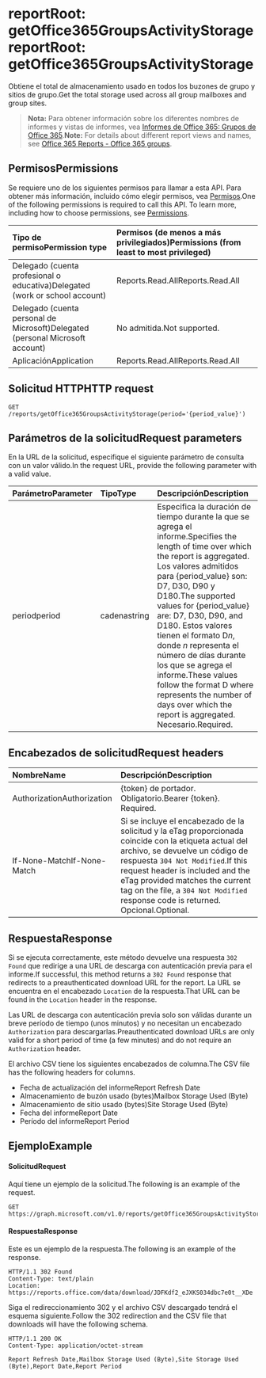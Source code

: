 # <a name="reportroot-getoffice365groupsactivitystorage"></a><span data-ttu-id="89049-101">reportRoot: getOffice365GroupsActivityStorage</span><span class="sxs-lookup"><span data-stu-id="89049-101">reportRoot: getOffice365GroupsActivityStorage</span></span>

<span data-ttu-id="89049-102">Obtiene el total de almacenamiento usado en todos los buzones de grupo y sitios de grupo.</span><span class="sxs-lookup"><span data-stu-id="89049-102">Get the total storage used across all group mailboxes and group sites.</span></span>

> <span data-ttu-id="89049-103">**Nota:** Para obtener información sobre los diferentes nombres de informes y vistas de informes, vea [Informes de Office 365: Grupos de Office 365](https://support.office.com/client/Office-365-groups-a27f1a99-3557-4f85-9560-a28e3d822a40).</span><span class="sxs-lookup"><span data-stu-id="89049-103">**Note:** For details about different report views and names, see [Office 365 Reports - Office 365 groups](https://support.office.com/client/Office-365-groups-a27f1a99-3557-4f85-9560-a28e3d822a40).</span></span>

## <a name="permissions"></a><span data-ttu-id="89049-104">Permisos</span><span class="sxs-lookup"><span data-stu-id="89049-104">Permissions</span></span>

<span data-ttu-id="89049-p101">Se requiere uno de los siguientes permisos para llamar a esta API. Para obtener más información, incluido cómo elegir permisos, vea [Permisos](../../../concepts/permissions_reference.md).</span><span class="sxs-lookup"><span data-stu-id="89049-p101">One of the following permissions is required to call this API. To learn more, including how to choose permissions, see [Permissions](../../../concepts/permissions_reference.md).</span></span>

| <span data-ttu-id="89049-107">Tipo de permiso</span><span class="sxs-lookup"><span data-stu-id="89049-107">Permission type</span></span>                        | <span data-ttu-id="89049-108">Permisos (de menos a más privilegiados)</span><span class="sxs-lookup"><span data-stu-id="89049-108">Permissions (from least to most privileged)</span></span> |
| :------------------------------------- | :--------------------------------------- |
| <span data-ttu-id="89049-109">Delegado (cuenta profesional o educativa)</span><span class="sxs-lookup"><span data-stu-id="89049-109">Delegated (work or school account)</span></span>     | <span data-ttu-id="89049-110">Reports.Read.All</span><span class="sxs-lookup"><span data-stu-id="89049-110">Reports.Read.All</span></span>                         |
| <span data-ttu-id="89049-111">Delegado (cuenta personal de Microsoft)</span><span class="sxs-lookup"><span data-stu-id="89049-111">Delegated (personal Microsoft account)</span></span> | <span data-ttu-id="89049-112">No admitida.</span><span class="sxs-lookup"><span data-stu-id="89049-112">Not supported.</span></span>                           |
| <span data-ttu-id="89049-113">Aplicación</span><span class="sxs-lookup"><span data-stu-id="89049-113">Application</span></span>                            | <span data-ttu-id="89049-114">Reports.Read.All</span><span class="sxs-lookup"><span data-stu-id="89049-114">Reports.Read.All</span></span>                         |

## <a name="http-request"></a><span data-ttu-id="89049-115">Solicitud HTTP</span><span class="sxs-lookup"><span data-stu-id="89049-115">HTTP request</span></span>

<!-- { "blockType": "ignored" } --> 

```http
GET /reports/getOffice365GroupsActivityStorage(period='{period_value}')
```

## <a name="request-parameters"></a><span data-ttu-id="89049-116">Parámetros de la solicitud</span><span class="sxs-lookup"><span data-stu-id="89049-116">Request parameters</span></span>

<span data-ttu-id="89049-117">En la URL de la solicitud, especifique el siguiente parámetro de consulta con un valor válido.</span><span class="sxs-lookup"><span data-stu-id="89049-117">In the request URL, provide the following parameter with a valid value.</span></span>

| <span data-ttu-id="89049-118">Parámetro</span><span class="sxs-lookup"><span data-stu-id="89049-118">Parameter</span></span> | <span data-ttu-id="89049-119">Tipo</span><span class="sxs-lookup"><span data-stu-id="89049-119">Type</span></span>   | <span data-ttu-id="89049-120">Descripción</span><span class="sxs-lookup"><span data-stu-id="89049-120">Description</span></span>                              |
| :-------- | :----- | :--------------------------------------- |
| <span data-ttu-id="89049-121">period</span><span class="sxs-lookup"><span data-stu-id="89049-121">period</span></span>    | <span data-ttu-id="89049-122">cadena</span><span class="sxs-lookup"><span data-stu-id="89049-122">string</span></span> | <span data-ttu-id="89049-123">Especifica la duración de tiempo durante la que se agrega el informe.</span><span class="sxs-lookup"><span data-stu-id="89049-123">Specifies the length of time over which the report is aggregated.</span></span> <span data-ttu-id="89049-124">Los valores admitidos para {period_value} son: D7, D30, D90 y D180.</span><span class="sxs-lookup"><span data-stu-id="89049-124">The supported values for {period_value} are: D7, D30, D90, and D180.</span></span> <span data-ttu-id="89049-125">Estos valores tienen el formato D*n*, donde *n* representa el número de días durante los que se agrega el informe.</span><span class="sxs-lookup"><span data-stu-id="89049-125">These values follow the format D   where    represents the number of days over which the report is aggregated.</span></span> <span data-ttu-id="89049-126">Necesario.</span><span class="sxs-lookup"><span data-stu-id="89049-126">Required.</span></span> |

## <a name="request-headers"></a><span data-ttu-id="89049-127">Encabezados de solicitud</span><span class="sxs-lookup"><span data-stu-id="89049-127">Request headers</span></span>

| <span data-ttu-id="89049-128">Nombre</span><span class="sxs-lookup"><span data-stu-id="89049-128">Name</span></span>          | <span data-ttu-id="89049-129">Descripción</span><span class="sxs-lookup"><span data-stu-id="89049-129">Description</span></span>                              |
| :------------ | :--------------------------------------- |
| <span data-ttu-id="89049-130">Authorization</span><span class="sxs-lookup"><span data-stu-id="89049-130">Authorization</span></span> | <span data-ttu-id="89049-p103">{token} de portador. Obligatorio.</span><span class="sxs-lookup"><span data-stu-id="89049-p103">Bearer {token}. Required.</span></span>                |
| <span data-ttu-id="89049-133">If-None-Match</span><span class="sxs-lookup"><span data-stu-id="89049-133">If-None-Match</span></span> | <span data-ttu-id="89049-134">Si se incluye el encabezado de la solicitud y la eTag proporcionada coincide con la etiqueta actual del archivo, se devuelve un código de respuesta `304 Not Modified`.</span><span class="sxs-lookup"><span data-stu-id="89049-134">If this request header is included and the eTag provided matches the current tag on the file, a `304 Not Modified` response code is returned.</span></span> <span data-ttu-id="89049-135">Opcional.</span><span class="sxs-lookup"><span data-stu-id="89049-135">Optional.</span></span> |

## <a name="response"></a><span data-ttu-id="89049-136">Respuesta</span><span class="sxs-lookup"><span data-stu-id="89049-136">Response</span></span>

<span data-ttu-id="89049-137">Si se ejecuta correctamente, este método devuelve una respuesta `302 Found` que redirige a una URL de descarga con autenticación previa para el informe.</span><span class="sxs-lookup"><span data-stu-id="89049-137">If successful, this method returns a `302 Found` response that redirects to a preauthenticated download URL for the report.</span></span> <span data-ttu-id="89049-138">La URL se encuentra en el encabezado `Location` de la respuesta.</span><span class="sxs-lookup"><span data-stu-id="89049-138">That URL can be found in the `Location` header in the response.</span></span>

<span data-ttu-id="89049-139">Las URL de descarga con autenticación previa solo son válidas durante un breve período de tiempo (unos minutos) y no necesitan un encabezado `Authorization` para descargarlas.</span><span class="sxs-lookup"><span data-stu-id="89049-139">Preauthenticated download URLs are only valid for a short period of time (a few minutes) and do not require an `Authorization` header.</span></span>

<span data-ttu-id="89049-140">El archivo CSV tiene los siguientes encabezados de columna.</span><span class="sxs-lookup"><span data-stu-id="89049-140">The CSV file has the following headers for columns.</span></span>

- <span data-ttu-id="89049-141">Fecha de actualización del informe</span><span class="sxs-lookup"><span data-stu-id="89049-141">Report Refresh Date</span></span>
- <span data-ttu-id="89049-142">Almacenamiento de buzón usado (bytes)</span><span class="sxs-lookup"><span data-stu-id="89049-142">Mailbox Storage Used (Byte)</span></span>
- <span data-ttu-id="89049-143">Almacenamiento de sitio usado (bytes)</span><span class="sxs-lookup"><span data-stu-id="89049-143">Site Storage Used (Byte)</span></span>
- <span data-ttu-id="89049-144">Fecha del informe</span><span class="sxs-lookup"><span data-stu-id="89049-144">Report Date</span></span>
- <span data-ttu-id="89049-145">Período del informe</span><span class="sxs-lookup"><span data-stu-id="89049-145">Report Period</span></span>

## <a name="example"></a><span data-ttu-id="89049-146">Ejemplo</span><span class="sxs-lookup"><span data-stu-id="89049-146">Example</span></span>

#### <a name="request"></a><span data-ttu-id="89049-147">Solicitud</span><span class="sxs-lookup"><span data-stu-id="89049-147">Request</span></span>

<span data-ttu-id="89049-148">Aquí tiene un ejemplo de la solicitud.</span><span class="sxs-lookup"><span data-stu-id="89049-148">The following is an example of the request.</span></span>

<!-- {
  "blockType": "request",
  "name": "reportroot_getoffice365groupsactivitystorage"
}-->

```http
GET https://graph.microsoft.com/v1.0/reports/getOffice365GroupsActivityStorage(period='D7')
```

#### <a name="response"></a><span data-ttu-id="89049-149">Respuesta</span><span class="sxs-lookup"><span data-stu-id="89049-149">Response</span></span>

<span data-ttu-id="89049-150">Este es un ejemplo de la respuesta.</span><span class="sxs-lookup"><span data-stu-id="89049-150">The following is an example of the response.</span></span>

<!-- { "blockType": "ignored" } --> 

```http
HTTP/1.1 302 Found
Content-Type: text/plain
Location: https://reports.office.com/data/download/JDFKdf2_eJXKS034dbc7e0t__XDe
```

<span data-ttu-id="89049-151">Siga el redireccionamiento 302 y el archivo CSV descargado tendrá el esquema siguiente.</span><span class="sxs-lookup"><span data-stu-id="89049-151">Follow the 302 redirection and the CSV file that downloads will have the following schema.</span></span>

<!-- {
  "blockType": "response",
  "truncated": true,
  "@odata.type": "stream"
} -->

```http
HTTP/1.1 200 OK
Content-Type: application/octet-stream

Report Refresh Date,Mailbox Storage Used (Byte),Site Storage Used (Byte),Report Date,Report Period
```
